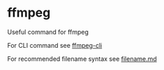# ffmpeg

Useful command for ffmpeg

For CLI command see [ffmpeg-cli](https://github.com/norlandini/ffmpeg-cli/blob/main/ffmpeg-cli.md)

For recommended filename syntax see [filename.md](https://github.com/norlandini/ffmpeg-cli/blob/main/filename.md)
